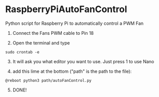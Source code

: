# RaspberryPiAutoFanControl
Python script for Raspberry Pi to automatically control a PWM Fan

1. Connect the Fans PWM cable to Pin 18

2. Open the terminal and type
```
sudo crontab -e
```

3. It will ask you what editor you want to use.
Just press 1 to use Nano

4. add this lime at the bottom ("path" is the path to the file):
```
@reboot python3 path/autoFanControl.py
```

5. DONE!
